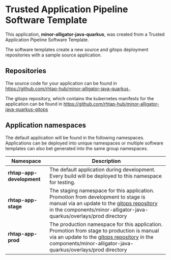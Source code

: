 # Trusted Application Pipeline Software Template

This application, **minor-alligator-java-quarkus**, was created from a Trusted Application Pipeline Software Template.

The software templates create a new source and gitops deployment repositories with a sample source application. 

## Repositories

The source code for your application can be found in [https://github.com/rhtap-hub/minor-alligator-java-quarkus ](https://github.com/rhtap-hub/minor-alligator-java-quarkus ).
 
The gitops repository, which contains the kubernetes manifests for the application can be found in 
[https://github.com/rhtap-hub/minor-alligator-java-quarkus-gitops ](https://github.com/rhtap-hub/minor-alligator-java-quarkus-gitops ) 

## Application namespaces 

The default application will be found in the following namespaces. Applications can be deployed into unique namespaces or multiple software templates can also bet generated into the same group namespaces.  

|  Namespace   |  Description   |  
| -------- | -------- |   
| **rhtap-app-development** | The default application during development. Every build will be deployed to this namespace for testing. | 
| **rhtap-app-stage** | The staging namespace for this application. Promotion from development to stage is manual via an update to the [gitops repository](https://github.com/rhtap-hub/minor-alligator-java-quarkus-gitops ) in the components/minor-alligator-java-quarkus/overlays/prod directory |  
| **rhtap-app-prod** | The production namespace for this application. Promotion from stage to production is manual via an update to the [gitops repository](https://github.com/rhtap-hub/minor-alligator-java-quarkus-gitops ) in the components/minor-alligator-java-quarkus/overlays/prod directory | 